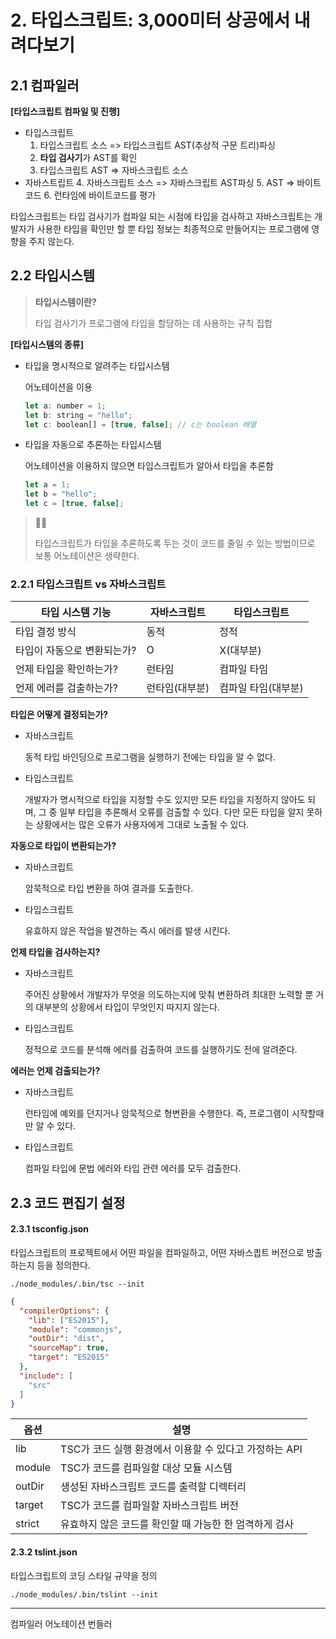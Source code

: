 # 2. 타입스크립트: 3,000미터 상공에서 내려다보기

## 2.1 컴파일러

**[타입스크립트 컴파일 및 진행]**

- 타입스크립트
  1. 타입스크립트 소스 => 타입스크립트 AST(추상적 구문 트리)파싱
  2. **타입 검사기**가 AST를 확인
  3. 타입스크립트 AST => 자바스크립트 소스
- 자바스트립트
  4. 자바스크립트 소스 => 자바스크립트 AST파싱
  5. AST => 바이트코드
  6. 런타임에 바이트코드를 평가

타입스크립트는 타입 검사기가 컴파일 되는 시점에 타입을 검사하고 자바스크립트는 개발자가 사용한 타입을 확인만 할 뿐 타입 정보는 최종적으로 만들어지는 프로그램에 영향을 주지 않는다. 



## 2.2 타입시스템

> **타입시스템이란?**
>
> 타입 검사기가 프로그램에 타입을 할당하는 데 사용하는 규칙 집합



**[타입시스템의 종류]**

- 타입을 명시적으로 알려주는 타입시스템

  어노테이션을 이용

  ```js
  let a: number = 1;
  let b: string = "hello";
  let c: boolean[] = [true, false];	// c는 boolean 배열
  ```

- 타입을 자동으로 추론하는 타입시스템

  어노테이션을 이용하지 않으면 타입스크립트가 알아서 타입을 추론함

  ```js
  let a = 1;
  let b = "hello";
  let c = [true, false];	
  ```

> :tipping_hand_woman:
>
> 타입스크립트가 타입을 추론하도록 두는 것이 코드를 줄일 수 있는 방법이므로 보통 어노테이션은 생략한다.



### 2.2.1 타입스크립트 vs 자바스크립트

| 타입 시스템 기능            | 자바스크립트   | 타입스크립트        |
| --------------------------- | -------------- | ------------------- |
| 타입 결정 방식              | 동적           | 정적                |
| 타입이 자동으로 변환되는가? | O              | X(대부분)           |
| 언제 타입을 확인하는가?     | 런타임         | 컴파일 타임         |
| 언제 에러를 검출하는가?     | 런타임(대부분) | 컴파일 타임(대부분) |



**타입은 어떻게 결정되는가?**

- 자바스크립트

  동적 타입 바인딩으로 프로그램을 실행하기 전에는 타입을 알 수 없다.

- 타입스크립트

  개발자가 명시적으로 타입을 지정할 수도 있지만 모든 타입을 지정하지 않아도 되며, 그 중 일부 타입을 추론해서 오류를 검출할 수 있다. 다만 모든 타입을 알지 못하는 상황에서는 많은 오류가 사용자에게 그대로 노출될 수 있다.



**자동으로 타입이 변환되는가?**

- 자바스크립트

  암묵적으로 타입 변환을 하여 결과를 도출한다.

- 타입스크립트

  유효하지 않은 작업을 발견하는 즉시 에러를 발생 시킨다.



**언제 타입을 검사하는지?**

- 자바스크립트

  주어진 상황에서 개발자가 무엇을 의도하는지에 맞춰 변환하려 최대한 노력할 뿐 거의 대부분의 상황에서 타입이 무엇인지 따지지 않는다.

- 타입스크립트

  정적으로 코드를 분석해 에러를 검출하여 코드를 실행하기도 전에 알려준다.



**에러는 언제 검출되는가?**

- 자바스크립트

  런타임에 예외를 던지거나 암묵적으로 형변환을 수행한다. 즉, 프로그램이 시작할때만 알 수 있다.

- 타입스크립트

  컴파일 타입에 문법 에러와 타입 관련 에러를 모두 검출한다.



## 2.3 코드 편집기 설정

#### 2.3.1 tsconfig.json

타입스크립트의 프로젝트에서 어떤 파일을 컴파일하고, 어떤 자바스킙트 버전으로 방출하는지 등을 정의한다.

`./node_modules/.bin/tsc --init`

```json
{
  "compilerOptions": {
    "lib": ["ES2015"],	
    "module": "commonjs",
    "outDir": "dist",
    "sourceMap": true,
    "target": "ES2015"
  },
  "include": [
    "src"
  ]
}
```

| 옵션   | 설명                                                   |
| ------ | ------------------------------------------------------ |
| lib    | TSC가 코드 실행 환경에서 이용할 수 있다고 가정하는 API |
| module | TSC가 코드를 컴파일할 대상 모듈 시스템                 |
| outDir | 생성된 자바스크립트 코드를 출력할 디렉터리             |
| target | TSC가 코드를 컴파일할 자바스크립트 버전                |
| strict | 유효하지 않은 코드를 확인할 때 가능한 한 엄격하게 검사 |

#### 2.3.2 tslint.json

타입스크립트의 코딩 스타일 규약을 정의

`./node_modules/.bin/tslint --init`





---

컴파일러 어노테이션 번들러



